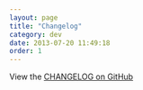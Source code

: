 ```yaml
---
layout: page
title: "Changelog"
category: dev
date: 2013-07-20 11:49:18
order: 1
---
```


View the [CHANGELOG on GitHub](https://github.com/cbmi/modeltree/releases/)
